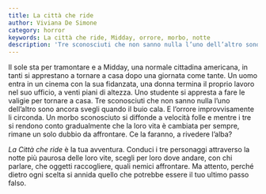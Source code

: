 ```yaml
---
title: La città che ride
author: Viviana De Simone
category: horror
keywords: La città che ride, Midday, orrore, morbo, notte
description: 'Tre sconosciuti che non sanno nulla l’uno dell’altro sono ancora svegli quando il buio cala. Un morbo sconosciuto si diffonde a velocità folle e l’orrore improvvisamente li circonda.'
---
```


Il sole sta per tramontare e a Midday, una normale cittadina americana, in tanti si apprestano a tornare a casa dopo una giornata come tante. Un uomo entra in un cinema con la sua fidanzata, una donna termina il proprio lavoro nel suo ufficio, a venti piani di altezza. Uno studente si appresta a fare le valigie per tornare a casa. Tre sconosciuti che non sanno nulla l’uno dell’altro sono ancora svegli quando il buio cala. E l’orrore improvvisamente li circonda.
Un morbo sconosciuto si diffonde a velocità folle e mentre i tre si rendono conto gradualmente che la loro vita è cambiata per sempre, rimane un solo dubbio da affrontare. Ce la faranno, a rivedere l’alba?

*La Città che ride* è la tua avventura. Conduci i tre personaggi attraverso la notte più paurosa delle loro vite, scegli per loro dove andare, con chi parlare, che oggetti raccogliere, quali nemici affrontare. Ma attento, perché dietro ogni scelta si annida quello che potrebbe essere il tuo ultimo passo falso.
